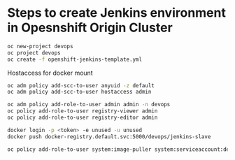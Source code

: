 # Steps to create Jenkins environment in Opesnshift Origin Cluster

```sh
oc new-project devops
oc project devops
oc create -f openshift-jenkins-template.yml
```

Hostaccess for docker mount 
```sh
oc adm policy add-scc-to-user anyuid -z default
oc adm policy add-scc-to-user hostaccess admin

oc adm policy add-role-to-user admin admin -n devops
oc policy add-role-to-user registry-viewer admin
oc policy add-role-to-user registry-editor admin

docker login -p <token> -e unused -u unused
docker push docker-registry.default.svc:5000/devops/jenkins-slave 

oc policy add-role-to-user system:image-puller system:serviceaccount:demo-vertx:default -n devops
```